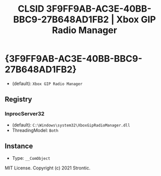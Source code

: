 ﻿---
title: "CLSID 3F9FF9AB-AC3E-40BB-BBC9-27B648AD1FB2 | Xbox GIP Radio Manager"
excerpt: What is COM-Object CLSID 3F9FF9AB-AC3E-40BB-BBC9-27B648AD1FB2?
---

# {3F9FF9AB-AC3E-40BB-BBC9-27B648AD1FB2}

* (default): `Xbox GIP Radio Manager`

## Registry


### InprocServer32

* (default): `C:\Windows\system32\XboxGipRadioManager.dll`
* ThreadingModel: `Both`

## Instance

* Type: `__ComObject`

MIT License. Copyright (c) 2021 Strontic.


